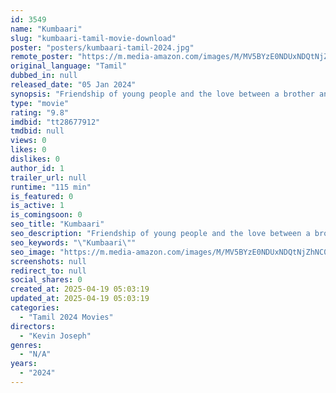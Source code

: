 ```yaml
---
id: 3549
name: "Kumbaari"
slug: "kumbaari-tamil-movie-download"
poster: "posters/kumbaari-tamil-2024.jpg"
remote_poster: "https://m.media-amazon.com/images/M/MV5BYzE0NDUxNDQtNjZhNC00NGU3LTk5MjctNTAyZjMzMWI3M2Q3XkEyXkFqcGdeQXVyMTA4MzQ4NzMw._V1_SX300.jpg"
original_language: "Tamil"
dubbed_in: null
released_date: "05 Jan 2024"
synopsis: "Friendship of young people and the love between a brother and sister."
type: "movie"
rating: "9.8"
imdbid: "tt28677912"
tmdbid: null
views: 0
likes: 0
dislikes: 0
author_id: 1
trailer_url: null
runtime: "115 min"
is_featured: 0
is_active: 1
is_comingsoon: 0
seo_title: "Kumbaari"
seo_description: "Friendship of young people and the love between a brother and sister."
seo_keywords: "\"Kumbaari\""
seo_image: "https://m.media-amazon.com/images/M/MV5BYzE0NDUxNDQtNjZhNC00NGU3LTk5MjctNTAyZjMzMWI3M2Q3XkEyXkFqcGdeQXVyMTA4MzQ4NzMw._V1_SX300.jpg"
screenshots: null
redirect_to: null
social_shares: 0
created_at: 2025-04-19 05:03:19
updated_at: 2025-04-19 05:03:19
categories:
  - "Tamil 2024 Movies"
directors:
  - "Kevin Joseph"
genres:
  - "N/A"
years:
  - "2024"
---
```

